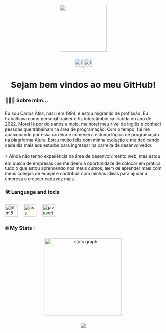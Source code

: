 <div align="center">
  <img height="150" src="https://media.giphy.com/media/M9gbBd9nbDrOTu1Mqx/giphy.gif"  />
</div>

###

<div align="center">
  <a href="https://www.linkedin.com/in/carlos-atila-8b077338a/" target="_blank">
    <img src="https://img.shields.io/static/v1?message=LinkedIn&logo=linkedin&label=&color=0077B5&logoColor=white&labelColor=&style=for-the-badge" height="25" alt="linkedin logo"  />
  </a>
  <a href="https://www.instagram.com/atilarochalake/" target="_blank">
    <img src="https://img.shields.io/static/v1?message=Instagram&logo=instagram&label=&color=E4405F&logoColor=white&labelColor=&style=for-the-badge" height="25" alt="instagram logo"  />
  </a>
</div>

###

<h1 align="center">Sejam bem vindos ao meu GitHub!</h1>

###

<h3 align="left">👨🏻‍💻  Sobre mim...</h3>

###

<p align="left">Eu sou Carlos Átila, nasci em 1994, e estou migrando de profissão. Eu trabalhava como personal trainer e fiz intercâmbio na Irlanda no ano de 2022. Morei lá por dois anos e meio, melhorei meu nível de inglês e conheci pessoas que trabalham na área de programação. Com o tempo, fui me apaixonando por essa carreira e comecei a estudar lógica de programação na plataforma Alura. Estou muito feliz com minha evolução e me dedicando cada dia mais aos estudos para ingressar na carreira de desenvolvedor.<br><br>⚡ Ainda não tenho experiência na área de desenvolvimento web, mas estou em busca de empresas que me deem a oportunidade de colocar em prática tudo o que estou aprendendo nos meus cursos, além de aprender mais com meus colegas de equipe e contribuir com minhas ideias para ajudar a empresa a crescer cada vez mais</p>

###

<h3 align="left">🛠 Language and tools</h3>

###

<div align="left">
  <img src="https://cdn.jsdelivr.net/gh/devicons/devicon/icons/html5/html5-original.svg" height="40" alt="html5 logo"  />
  <img width="12" />
  <img src="https://cdn.jsdelivr.net/gh/devicons/devicon/icons/css3/css3-original.svg" height="40" alt="css logo"  />
  <img width="12" />
  <img src="https://cdn.jsdelivr.net/gh/devicons/devicon/icons/javascript/javascript-original.svg" height="40" alt="javascript logo"  />
</div>

###

<h3 align="left">🔥   My Stats :</h3>

###

<div align="center">
  <img src="https://github-readme-stats.vercel.app/api?username=Carlos-Atila&hide_title=true&hide_rank=false&show_icons=true&include_all_commits=true&count_private=true&disable_animations=false&theme=dark&locale=pt-br&hide_border=false&order=1" height="250" alt="stats graph"  />
</div>

###

<div align="center">
  <img src="https://count.getloli.com/@:Carlos-Atila?theme=3d-num&padding=5&scale=1&align=top&pixelated=1&darkmode=auto"  />
</div>

###
